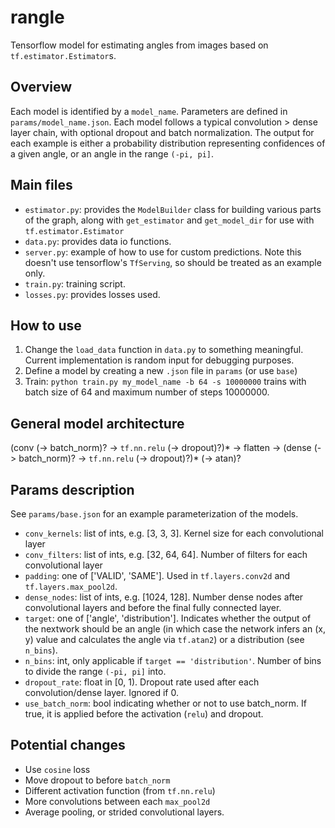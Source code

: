 # rangle
Tensorflow model for estimating angles from images based on `tf.estimator.Estimator`s.

## Overview
Each model is identified by a `model_name`. Parameters are defined in `params/model_name.json`. Each model follows a typical convolution > dense layer chain, with optional dropout and batch normalization. The output for each example is either a probability distribution representing confidences of a given angle, or an angle in the range `(-pi, pi]`.

## Main files
- `estimator.py`: provides the `ModelBuilder` class for building various parts of the graph, along with `get_estimator` and `get_model_dir` for use with `tf.estimator.Estimator`
- `data.py`: provides data io functions.
- `server.py`: example of how to use for custom predictions. Note this doesn't use tensorflow's `TfServing`, so should be treated as an example only.
- `train.py`: training script.
- `losses.py`: provides losses used.

## How to use
1. Change the `load_data` function in `data.py` to something meaningful. Current implementation is random input for debugging purposes.
2. Define a model by creating a new `.json` file in `params` (or use `base`)
3. Train: `python train.py my_model_name -b 64 -s 10000000` trains with batch size of 64 and maximum number of steps 10000000.

## General model architecture
(conv (-> batch_norm)? -> `tf.nn.relu` (-> dropout)?)* -> flatten -> (dense (-> batch_norm)? -> `tf.nn.relu` (-> dropout)?)* (-> atan)?

## Params description
See `params/base.json` for an example parameterization of the models.
- `conv_kernels`: list of ints, e.g. [3, 3, 3]. Kernel size for each convolutional layer
- `conv_filters`: list of ints, e.g. [32, 64, 64]. Number of filters for each convolutional layer
- `padding`: one of ['VALID', 'SAME']. Used in `tf.layers.conv2d` and `tf.layers.max_pool2d`.
- `dense_nodes`: list of ints, e.g. [1024, 128]. Number dense nodes after convolutional layers and before the final fully connected layer.
- `target`: one of ['angle', 'distribution']. Indicates whether the output of the nextwork should be an angle (in which case the network infers an (x, y) value and calculates the angle via `tf.atan2`) or a distribution (see `n_bins`).
- `n_bins`: int, only applicable if `target == 'distribution'`. Number of bins to divide the range `(-pi, pi]` into.
- `dropout_rate`: float in [0, 1). Dropout rate used after each convolution/dense layer. Ignored if 0.
- `use_batch_norm`: bool indicating whether or not to use batch_norm. If true, it is applied before the activation (`relu`) and dropout.


## Potential changes
- Use `cosine` loss
- Move dropout to before `batch_norm`
- Different activation function (from `tf.nn.relu`)
- More convolutions between each `max_pool2d`
- Average pooling, or strided convolutional layers.
